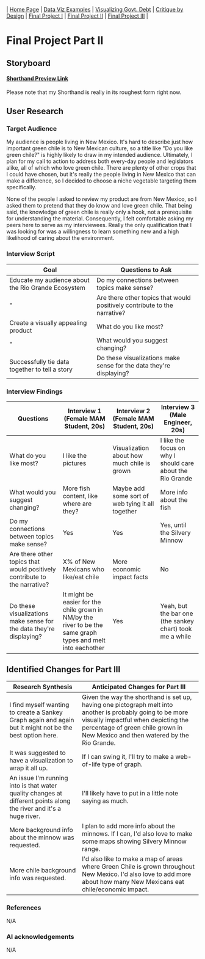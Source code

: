 | [Home Page](https://arianagant.github.io/Telling-Stories-with-Data-Portfolio/) | [Data Viz Examples](dataviz-examples) | [Visualizing Govt. Debt](visualizing-government-debt) | [Critique by Design](critique-by-design) | [Final Project I](final-project-part-one) | [Final Project II](final-project-part-two) | [Final Project III](final-project-part-three) |

# Final Project Part II

## Storyboard

#### [Shorthand Preview Link](https://preview.shorthand.com/RX4naqDZwPmjvm0J/responsive/desktop)
Please note that my Shorthand is really in its roughest form right now.

## User Research 

### Target Audience

My audience is people living in New Mexico. It's hard to describe just how important green chile is to New Mexican culture, so a title like "Do you like green chile?" is highly likely to draw in my intended audience. Ultimately, I plan for my call to action to address both every-day people and legislators alike, all of which who love green chile. There are plenty of other crops that I could have chosen, but it's really the people living in New Mexico that can make a difference, so I decided to choose a niche vegetable targeting them specifically.

None of the people I asked to review my product are from New Mexico, so I asked them to pretend that they do know and love green chile. That being said, the knowledge of green chile is really only a hook, not a prerequisite for understanding the material. Consequently, I felt comfortable asking my peers here to serve as my interviewees. Really the only qualification that I was looking for was a willingness to learn something new and a high likelihood of caring about the environment. 

### Interview Script

| Goal | Questions to Ask |
|------|------------------|
| Educate my audience about the Rio Grande Ecosystem     | Do my connections between topics make sense?                 |
| "     | Are there other topics that would positively contribute to the narrative?                 |
| Create a visually appealing product | What do you like most? |
| "     | What would you suggest changing? |
| Successfully tie data together to tell a story | Do these visualizations make sense for the data they're displaying?                 |

### Interview Findings

| Questions               | Interview 1 (Female MAM Student, 20s) | Interview 2 (Female MAM Student, 20s)| Interview 3 (Male Engineer, 20s)|
|-------------------------|--------------------------------|-------------|-------------|
| What do you like most? |I like the pictures|Visualization about how much chile is grown|I like the focus on why I should care about the Rio Grande|
| What would you suggest changing? |More fish content, like where are they?|Maybe add some sort of web tying it all together|More info about the fish|
| Do my connections between topics make sense? |Yes|Yes|Yes, until the Silvery Minnow|
| Are there other topics that would positively contribute to the narrative? |X% of New Mexicans who like/eat chile|More economic impact facts|No|
| Do these visualizations make sense for the data they're displaying? |It might be easier for the chile grown in NM/by the river to be the same graph types and melt into eachother |Yes |Yeah, but the bar one (the sankey chart) took me a while |

## Identified Changes for Part III

| Research Synthesis                       | Anticipated Changes for Part III                                                |
|------------------------------------------|---------------------------------------------------------------------------------|
| I find myself wanting to create a Sankey Graph again and again but it might not be the best option here.  | Given the way the shorthand is set up, having one pictograph melt into another is probably going to be more visually impactful when depicting the percentage of green chile grown in New Mexico and then watered by the Rio Grande. | 
| It was suggested to have a visualization to wrap it all up. | If I can swing it, I'll try to make a web-of-life type of graph. |
| An issue I'm running into is that water quality changes at different points along the river and it's a huge river. | I'll likely have to put in a little note saying as much. |
| More background info about the minnow was requested.| I plan to add more info about the minnows. If I can, I'd also love to make some maps showing Silvery Minnow range.|
|More chile background info was requested.| I'd also like to make a map of areas where Green Chile is grown throughout New Mexico. I'd also love to add more about how many New Mexicans eat chile/economic impact.|

### References
N/A

### AI acknowledgements
N/A

